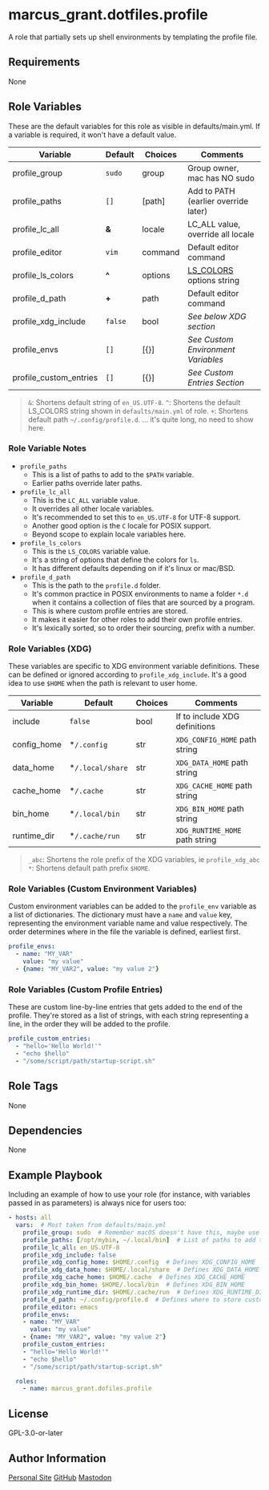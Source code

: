 # marcus_grant.dotfiles.profile

A role that partially sets up shell environments by templating the profile file.

## Requirements

None

## Role Variables

These are the default variables for this role as visible in defaults/main.yml.
If a variable is required, it won't have a default value.

| Variable               | Default | Choices | Comments                             |
| ---------------------- | ------- | ------- | ------------------------------------ |
| profile_group          | `sudo`  | group   | Group owner, mac has NO sudo         |
| profile_paths          | `[]`    | [path]  | Add to PATH (earlier override later) |
| profile_lc_all         | **&**   | locale  | LC_ALL value, override all locale    |
| profile_editor         | `vim`   | command | Default editor command               |
| profile_ls_colors      | **^**   | options | [LS_COLORS][lsc] options string      |
| profile_d_path         | **+**   | path    | Default editor command               |
| profile_xdg_include    | `false` | bool    | *See below XDG section*              |
| profile_envs           | `[]`    | [{}]    | *See Custom Environment Variables*   |
| profile_custom_entries | `[]`    | [{}]    | *See Custom Entries Section*         |

> `&`: Shortens default string of `en_US.UTF-8`.
> `^`: Shortens the default LS_COLORS string shown in `defaults/main.yml` of role.
> `+`: Shortens default path `~/.config/profile.d`.
> ... it's quite long, no need to show here.

### Role Variable Notes

* `profile_paths`
  * This is a list of paths to add to the `$PATH` variable.
  * Earlier paths override later paths.
* `profile_lc_all`
  * This is the `LC_ALL` variable value.
  * It overrides all other locale variables.
  * It's recommended to set this to `en_US.UTF-8` for UTF-8 support.
  * Another good option is the `C` locale for POSIX support.
  * Beyond scope to explain locale variables here.
* `profile_ls_colors`
  * This is the `LS_COLORS` variable value.
  * It's a string of options that define the colors for `ls`.
  * It has different defaults depending on if it's linux or mac/BSD.
* `profile_d_path`
  * This is the path to the `profile.d` folder.
  * It's common practice in POSIX environments to name a folder `*.d` when
    it contains a collection of files that are sourced by a program.
  * This is where custom profile entries are stored.
  * It makes it easier for other roles to add their own profile entries.
  * It's lexically sorted, so to order their sourcing, prefix with a number.

### Role Variables (XDG)

These variables are specific to XDG environment variable definitions.
These can be defined or ignored according to `profile_xdg_include`.
It's a good idea to use `$HOME` when the path is relevant to user home.

| Variable    | Default          | Choices | Comments                       |
| ----------- | ---------------- | ------- | ------------------------------ |
| include     | `false`          | bool    | If to include XDG definitions  |
| config_home | *`/.config`      | str     | `XDG_CONFIG_HOME` path string  |
| data_home   | *`/.local/share` | str     | `XDG_DATA_HOME` path string    |
| cache_home  | *`/.cache`       | str     | `XDG_CACHE_HOME` path string   |
| bin_home    | *`/.local/bin`   | str     | `XDG_BIN_HOME` path string     |
| runtime_dir | *`/.cache/run`   | str     | `XDG_RUNTIME_HOME` path string |

> `_abc`: Shortens the role prefix of the XDG variables, ie `profile_xdg_abc`
> `*`: Shortens default path prefix `$HOME`.

### Role Variables (Custom Environment Variables)

Custom environment variables can be added to the `profile_env` variable as
a list of dictionaries.
The dictionary must have a `name` and `value` key,
representing the environment variable name and value respectively.
The order determines where in the file the variable is defined, earliest first.

```yaml
profile_envs:
  - name: "MY_VAR"
    value: "my value"
  - {name: "MY_VAR2", value: "my value 2"}
```

### Role Variables (Custom Profile Entries)

These are custom line-by-line entries that gets added to the end of the profile.
They're stored as a list of strings, with each string representing a line,
in the order they will be added to the profile.

```yaml
profile_custom_entries:
  - "hello='Hello World!'"
  - "echo $hello"
  - "/some/script/path/startup-script.sh"
```

## Role Tags

None

## Dependencies

None

## Example Playbook

Including an example of how to use your role (for instance, with variables passed in as parameters) is always nice for users too:

```yaml
- hosts: all
  vars:  # Most taken from defaults/main.yml
    profile_group: sudo  # Remember macOS doesn't have this, maybe use staff, wheel or admin
    profile_paths: [/opt/mybin, ~/.local/bin]  # List of paths to add to $PATH, earlier overrides later
    profile_lc_all: en_US.UTF-8
    profile_xdg_include: false
    profile_xdg_config_home: $HOME/.config  # Defines XDG_CONFIG_HOME
    profile_xdg_data_home: $HOME/.local/share  # Defines XDG_DATA_HOME
    profile_xdg_cache_home: $HOME/.cache  # Defines XDG_CACHE_HOME
    profile_xdg_bin_home: $HOME/.local/bin  # Defines XDG_BIN_HOME
    profile_xdg_runtime_dir: $HOME/.cache/run  # Defines XDG_RUNTIME_DIR
    profile_d_path: ~/.config/profile.d  # Defines where to store custom profile entries
    profile_editor: emacs
    profile_envs:
    - name: "MY_VAR"
      value: "my value"
    - {name: "MY_VAR2", value: "my value 2"}
    profile_custom_entries:
    - "hello='Hello World!'"
    - "echo $hello"
    - "/some/script/path/startup-script.sh"

  roles:
    - name: marcus_grant.dofiles.profile
```

## License

GPL-3.0-or-later

## Author Information

[Personal Site](https://marcusgrant.me)
[GitHub](https://github.com/marcus-grant)
[Mastodon](https://fosstodon.org/@marcusgrant)

[lsc]: https://linuxopsys.com/topics/colors-for-ls-mean-change-colors-for-ls-in-bash "LS Colors"

